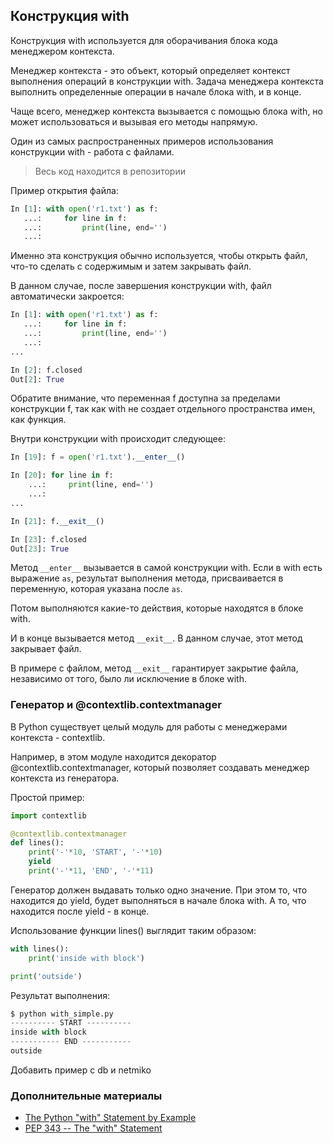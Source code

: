 


## Конструкция with

Конструкция with используется для оборачивания блока кода менеджером контекста.

Менеджер контекста - это объект, который определяет контекст выполнения операций в конструкции with.
Задача менеджера контекста выполнить определенные операции в начале блока with, и в конце.

Чаще всего, менеджер контекста вызывается с помощью блока with, но может использоваться и вызывая его методы напрямую.

Один из самых распространенных примеров использования конструкции with - работа с файлами.

> Весь код находится в репозитории

Пример открытия файла:
```python
In [1]: with open('r1.txt') as f:
   ...:     for line in f:
   ...:         print(line, end='')
   ...:
```

Именно эта конструкция обычно используется, чтобы открыть файл, что-то сделать с содержимым и затем закрывать файл.

В данном случае, после завершения конструкции with, файл автоматически закроется:
```python
In [1]: with open('r1.txt') as f:
   ...:     for line in f:
   ...:         print(line, end='')
   ...:
...

In [2]: f.closed
Out[2]: True

```

Обратите внимание, что переменная f доступна за пределами конструкции f, так как with не создает отдельного пространства имен, как функция.

Внутри конструкции with происходит следующее:
```python
In [19]: f = open('r1.txt').__enter__()

In [20]: for line in f:
    ...:     print(line, end='')
    ...:
...

In [21]: f.__exit__()

In [23]: f.closed
Out[23]: True

```

Метод ```__enter__``` вызывается в самой конструкции with.
Если в with есть выражение ```as```, результат выполнения метода, присваивается в переменную, которая указана после  ```as```.

Потом выполняются какие-то действия, которые находятся в блоке with.

И в конце вызывается метод ```__exit__```.
В данном случае, этот метод закрывает файл.

В примере с файлом, метод ```__exit__``` гарантирует закрытие файла, независимо от того, было ли исключение в блоке with.


### Генератор и @contextlib.contextmanager

В Python существует целый модуль для работы с менеджерами контекста - contextlib.

Например, в этом модуле находится декоратор @contextlib.contextmanager, который позволяет создавать менеджер контекста из генератора.

Простой пример:
```python
import contextlib

@contextlib.contextmanager
def lines():
    print('-'*10, 'START', '-'*10)
    yield
    print('-'*11, 'END', '-'*11)
```

Генератор должен выдавать только одно значение.
При этом то, что находится до yield, будет выполняться в начале блока with.
А то, что находится после yield - в конце.

Использование функции lines() выглядит таким образом:
```python
with lines():
    print('inside with block')

print('outside')
```

Результат выполнения:
```python
$ python with_simple.py
---------- START ----------
inside with block
----------- END -----------
outside

```

Добавить пример с db и netmiko

### Дополнительные материалы

* [The Python "with" Statement by Example](http://preshing.com/20110920/the-python-with-statement-by-example/)
* [PEP 343 -- The "with" Statement](https://www.python.org/dev/peps/pep-0343/)
